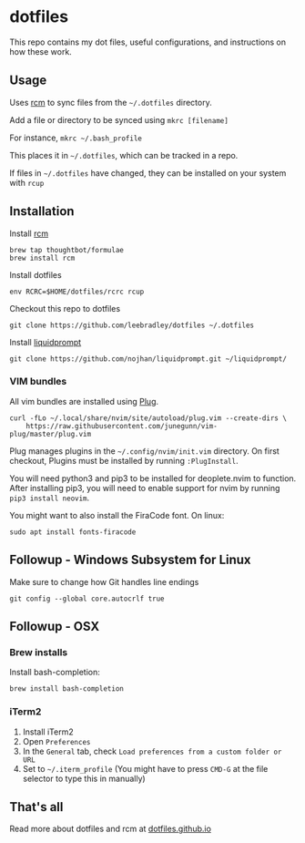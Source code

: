 # dotfiles

This repo contains my dot files, useful configurations, and instructions on how these work.

## Usage

Uses [rcm](https://github.com/thoughtbot/rcm) to sync files from the `~/.dotfiles` directory.

Add a file or directory to be synced using `mkrc [filename]`

For instance, `mkrc ~/.bash_profile`

This places it in `~/.dotfiles`, which can be tracked in a repo.

If files in `~/.dotfiles` have changed, they can be installed on your system with `rcup`

## Installation

Install [rcm](https://github.com/thoughtbot/rcm)

```
brew tap thoughtbot/formulae
brew install rcm
```

Install dotfiles
```
env RCRC=$HOME/dotfiles/rcrc rcup
```

Checkout this repo to dotfiles
```
git clone https://github.com/leebradley/dotfiles ~/.dotfiles
```

Install [liquidprompt](https://github.com/nojhan/liquidprompt)
```
git clone https://github.com/nojhan/liquidprompt.git ~/liquidprompt/
```

### VIM bundles

All vim bundles are installed using [Plug](https://github.com/junegunn/vim-plug).

```
curl -fLo ~/.local/share/nvim/site/autoload/plug.vim --create-dirs \
    https://raw.githubusercontent.com/junegunn/vim-plug/master/plug.vim
```

Plug manages plugins in the `~/.config/nvim/init.vim` directory. On first checkout, Plugins must be installed by running `:PlugInstall`.

You will need python3 and pip3 to be installed for deoplete.nvim to function. After installing pip3, you will need to enable support for nvim by running `pip3 install neovim`.

You might want to also install the FiraCode font. On linux:

```
sudo apt install fonts-firacode
```

## Followup - Windows Subsystem for Linux

Make sure to change how Git handles line endings
```
git config --global core.autocrlf true
```

## Followup - OSX

### Brew installs

Install bash-completion:
```
brew install bash-completion
```

### iTerm2

1. Install iTerm2
2. Open `Preferences`
3. In the `General` tab, check `Load preferences from a custom folder or URL`
4. Set to `~/.iterm_profile` (You might have to press `CMD-G` at the file selector to type this in manually)

## That's all
Read more about dotfiles and rcm at [dotfiles.github.io](https://dotfiles.github.io/)
